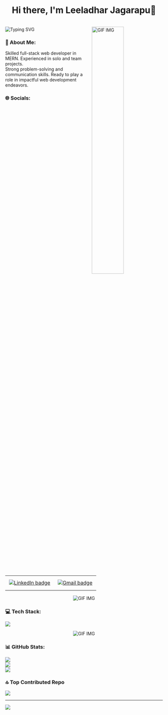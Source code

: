 
<div align="center">
  <h1>Hi there, I'm Leeladhar Jagarapu👋</h1>
</div>
<br/>

<img align="right" src="https://i.pinimg.com/originals/9d/a5/a9/9da5a9069c2a814a9e98138afa360ba8.gif" alt="GIF IMG" width="45%" />
<img src="https://readme-typing-svg.demolab.com?font=Fira+Code&weight=500&size=22&duration=4000&pause=600&random=false&width=435&lines=Full+Stack+Web+Developer" alt="Typing SVG" />
<h3>💫 About Me:</h3>
<p>Skilled full-stack web developer in MERN. Experienced in solo and team projects.<br/>Strong problem-solving and communication skills. Ready to play a role in impactful web development endeavors.</p>
<h3>🌐 Socials:</h3>
  <table>
  <tr>
    <td>
      <a href="https://www.linkedin.com/in/leeladharjagarapu/">
        <img src="https://img.shields.io/badge/LinkedIn-0077B5?style=for-the-badge&logo=linkedin&logoColor=white" alt="LinkedIn badge" style="vertical-align:top; margin:10px 4px">
      </a>
    </td>
    <td>
      <a href="mailto:leeladharjagarapu@gmail.com">
        <img src="https://img.shields.io/badge/Gmail-D14836?style=for-the-badge&logo=gmail&logoColor=white" alt="Gmail badge" style="vertical-align:top; margin:10px 4px">
      </a>
    </td>
  </tr>
</table>

  
<div align="center">
  <img src="https://user-images.githubusercontent.com/74038190/212284115-f47cd8ff-2ffb-4b04-b5bf-4d1c14c0247f.gif" alt="GIF IMG">
</div>

<h3>💻 Tech Stack:</h3>  

<p align="left">
  <a href="https://skillicons.dev">
    <img src="https://skillicons.dev/icons?i=html,css,js,react,redux,nodejs,express,mongodb" />
  </a>
</p>

  
<div align="center">
  <img src="https://user-images.githubusercontent.com/74038190/212284115-f47cd8ff-2ffb-4b04-b5bf-4d1c14c0247f.gif" alt="GIF IMG">
</div>


### 📊 GitHub Stats:
![](https://github-readme-stats.vercel.app/api?username=Leeladhar206&theme=algolia&hide_border=false&include_all_commits=false&count_private=false)<br/>
![](https://github-readme-streak-stats.herokuapp.com/?user=Leeladhar206&theme=algolia&hide_border=false)<br/>
![](https://github-readme-stats.vercel.app/api/top-langs/?username=Leeladhar206&theme=algolia&hide_border=false&include_all_commits=false&count_private=false&layout=compact)

### 🔝 Top Contributed Repo
![](https://github-contributor-stats.vercel.app/api?username=Leeladhar206&limit=5&theme=dark&combine_all_yearly_contributions=true)

---
[![](https://visitcount.itsvg.in/api?id=Leeladhar206&icon=0&color=0)](https://visitcount.itsvg.in)

<!-- Proudly created with GPRM ( https://gprm.itsvg.in ) -->
